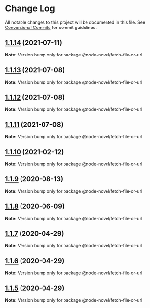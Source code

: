 # Change Log

All notable changes to this project will be documented in this file.
See [Conventional Commits](https://conventionalcommits.org) for commit guidelines.

## [1.1.14](https://github.com/bluelovers/ws-epub2/compare/@node-novel/fetch-file-or-url@1.1.13...@node-novel/fetch-file-or-url@1.1.14) (2021-07-11)

**Note:** Version bump only for package @node-novel/fetch-file-or-url





## [1.1.13](https://github.com/bluelovers/ws-epub2/compare/@node-novel/fetch-file-or-url@1.1.12...@node-novel/fetch-file-or-url@1.1.13) (2021-07-08)

**Note:** Version bump only for package @node-novel/fetch-file-or-url





## [1.1.12](https://github.com/bluelovers/ws-epub2/compare/@node-novel/fetch-file-or-url@1.1.11...@node-novel/fetch-file-or-url@1.1.12) (2021-07-08)

**Note:** Version bump only for package @node-novel/fetch-file-or-url





## [1.1.11](https://github.com/bluelovers/ws-epub2/compare/@node-novel/fetch-file-or-url@1.1.10...@node-novel/fetch-file-or-url@1.1.11) (2021-07-08)

**Note:** Version bump only for package @node-novel/fetch-file-or-url





## [1.1.10](https://github.com/bluelovers/ws-epub2/compare/@node-novel/fetch-file-or-url@1.1.9...@node-novel/fetch-file-or-url@1.1.10) (2021-02-12)

**Note:** Version bump only for package @node-novel/fetch-file-or-url





## [1.1.9](https://github.com/bluelovers/ws-epub2/compare/@node-novel/fetch-file-or-url@1.1.8...@node-novel/fetch-file-or-url@1.1.9) (2020-08-13)

**Note:** Version bump only for package @node-novel/fetch-file-or-url





## [1.1.8](https://github.com/bluelovers/ws-epub2/compare/@node-novel/fetch-file-or-url@1.1.7...@node-novel/fetch-file-or-url@1.1.8) (2020-06-09)

**Note:** Version bump only for package @node-novel/fetch-file-or-url





## [1.1.7](https://github.com/bluelovers/ws-epub2/compare/@node-novel/fetch-file-or-url@1.1.6...@node-novel/fetch-file-or-url@1.1.7) (2020-04-29)

**Note:** Version bump only for package @node-novel/fetch-file-or-url





## [1.1.6](https://github.com/bluelovers/ws-epub2/compare/@node-novel/fetch-file-or-url@1.1.5...@node-novel/fetch-file-or-url@1.1.6) (2020-04-29)

**Note:** Version bump only for package @node-novel/fetch-file-or-url





## [1.1.5](https://github.com/bluelovers/ws-epub2/compare/@node-novel/fetch-file-or-url@1.1.4...@node-novel/fetch-file-or-url@1.1.5) (2020-04-29)

**Note:** Version bump only for package @node-novel/fetch-file-or-url
